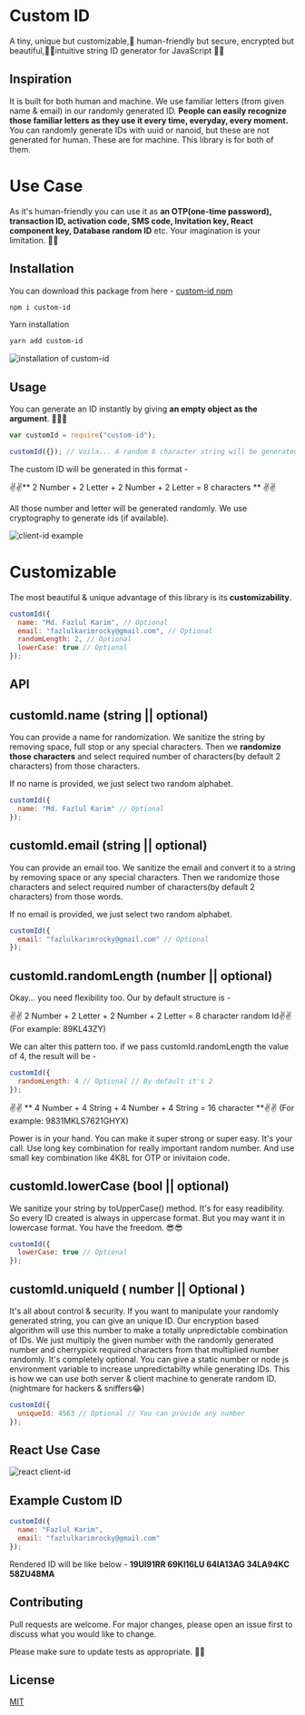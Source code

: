 # Custom ID

A tiny, unique but customizable,🤠 human-friendly but secure, encrypted but beautiful,🐱‍🐉intuitive string ID generator for JavaScript 🎉🎉

## Inspiration

It is built for both human and machine. We use familiar letters (from given name & email) in our randomly generated ID. **People can easily recognize those familiar letters as they use it every time, everyday, every moment.** You can randomly generate IDs with uuid or nanoid, but these are not generated for human. These are for machine. This library is for both of them.

# Use Case

As it's human-friendly you can use it as **an OTP(one-time password), transaction ID, activation code, SMS code, Invitation key, React component key, Database random ID** etc. Your imagination is your limitation. 🎉🎉

## Installation

You can download this package from here - [custom-id npm](https://www.npmjs.com/package/custom-id)

```bash
npm i custom-id
```

Yarn installation

```bash
yarn add custom-id
```

![installation of custom-id](https://i.ibb.co/J74bsqV/Screenshot-268.png)

## Usage

You can generate an ID instantly by giving **an empty object as the argument**. 👀👀👀

```js
var customId = require("custom-id");

customId({}); // Voila... A random 8 character string will be generated automatically
```

The custom ID will be generated in this format -

✌✌** 2 Number + 2 Letter + 2 Number + 2 Letter = 8 characters ** ✌✌

All those number and letter will be generated randomly. We use cryptography to generate ids (if available).

![client-id example](https://i.ibb.co/qdpTBXt/Screenshot-269.png)

# Customizable

The most beautiful & unique advantage of this library is its **customizability**.

```js
customId({
  name: "Md. Fazlul Karim", // Optional
  email: "fazlulkarimrocky@gmail.com", // Optional
  randomLength: 2, // Optional
  lowerCase: true // Optional
});
```

## API

## customId.name (string || optional)

You can provide a name for randomization. We sanitize the string by removing space, full stop or any special characters. Then we **randomize those characters** and select required number of characters(by default 2 characters) from those characters.

If no name is provided, we just select two random alphabet.

```js
customId({
  name: "Md. Fazlul Karim" // Optional
});
```

## customId.email (string || optional)

You can provide an email too. We sanitize the email and convert it to a string by removing space or any special characters. Then we randomize those characters and select required number of characters(by default 2 characters) from those words.

If no email is provided, we just select two random alphabet.

```js
customId({
  email: "fazlulkarimrocky@gmail.com" // Optional
});
```

## customId.randomLength (number || optional)

Okay... you need flexibility too. Our by default structure is -

✌✌ 2 Number + 2 Letter + 2 Number + 2 Letter = 8 character random Id✌✌
(For example: 89KL43ZY)

We can alter this pattern too. if we pass customId.randomLength the value of 4, the result will be -

```js
customId({
  randomLength: 4 // Optional // By default it's 2
});
```

✌✌ ** 4 Number + 4 String + 4 Number + 4 String = 16 character **✌✌
(For example: 9831MKLS7621GHYX)

Power is in your hand. You can make it super strong or super easy. It's your call. Use long key combination for really important random number. And use small key combination like 4K8L for OTP or inivitaion code.

## customId.lowerCase (bool || optional)

We sanitize your string by toUpperCase() method. It's for easy readibility. So every ID created is always in uppercase format. But you may want it in lowercase format. You have the freedom. 😎😎

```js
customId({
  lowerCase: true // Optional
});
```

## customId.uniqueId ( number || Optional )

It's all about control & security. If you want to manipulate your randomly generated string, you can give an unique ID. Our encryption based algorithm will use this number to make a totally unpredictable combination of IDs. We just multiply the given number with the randomly generated number and cherrypick required characters from that multiplied number randomly. It's completely optional. You can give a static number or node js environment variable to increase unpredictabilty while generating IDs. This is how we can use both server & client machine to generate random ID. (nightmare for hackers & sniffers😂)

```js
customId({
  uniqueId: 4563 // Optional // You can provide any number
});
```

## React Use Case

![react client-id](https://i.ibb.co/THvfXW0/Screenshot-267.png)

## Example Custom ID

```js
customId({
  name: "Fazlul Karim",
  email: "fazlulkarimrocky@gmail.com"
});
```

Rendered ID will be like below -
**19UI91RR 69KI16LU 64IA13AG 34LA94KC 58ZU48MA**

## Contributing

Pull requests are welcome. For major changes, please open an issue first to discuss what you would like to change.

Please make sure to update tests as appropriate. 🏃‍🏃‍

## License

[MIT](https://github.com/fazlulkarimweb/custom-Id/blob/master/license)
